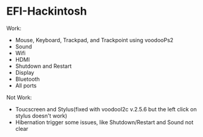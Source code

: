 # EFI-Hackintosh

Work:
- Mouse, Keyboard, Trackpad, and Trackpoint using voodooPs2
- Sound
- Wifi
- HDMI
- Shutdown and Restart
- Display
- Bluetooth
- All ports

Not Work:
- Toucscreen and Stylus(fixed with voodooI2c v.2.5.6 but the left click on stylus doesn't work)
- Hibernation trigger some issues, like Shutdown/Restart and Sound not clear

